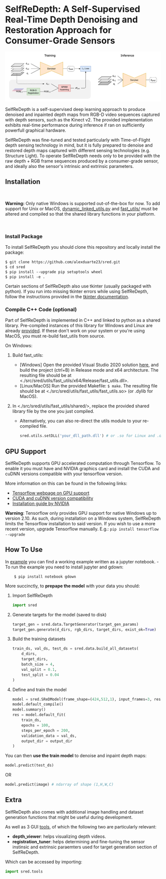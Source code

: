 # SelfReDepth: A Self-Supervised Real-Time Depth Denoising and Restoration Approach for Consumer-Grade Sensors

![SelfReDepth's architecture](./images/banner.png)

SelfReDepth is a self-supervised deep learning approach to produce denoised and inpainted depth maps from RGB-D video sequences captured with depth sensors, such as the Kinect v2. The provided implementation exhibits real-time performance during inference if ran on sufficiently powerfull graphical hardware.

SelfReDepth was fine-tuned and tested particularly with Time-of-Flight depth sensing technology in mind, but it is fully prepared to denoise and restored depth maps captured with different sensing technologies (e.g. Structure Light). To operate SelfReDepth needs only to be provided with the raw depth + RGB frame sequences produced by a consumer-grade sensor, and ideally also the sensor's intrinsic and extrinsic parameters.


## Installation

<br>

**Warning:** Only native Windows is supported out-of-the-box for now. To add support for Unix or MacOS, [dynamic_linked_utils.py](./src/sred/utils/dynamic_linked_utils.py) and [fast_utils/](./src/sred/utils/fast_utils/) must be altered and compiled so that the shared library functions in your platform.

<br>

### **Install Package**
To install SelfReDepth you should clone this repository and locally install the package:

    $ git clone https://github.com/alexduarte23/sred.git
    $ cd sred
    $ pip install --upgrade pip setuptools wheel
    $ pip install -e .

Certain sections of SelfReDepth also use tkinter (usually packaged with python). If you run into missing tkinter errors while using SelfReDepth, follow the instructions provided in the [tkinter documentation](https://tkdocs.com/tutorial/install.html).



### **Compile C++ Code (optional)**

Part of SelfReDepth is implemented in C++ and linked to python as a shared library.
Pre-compiled instances of this library for Windows and Linux are already [provided](./src/sred/utils/fast_utils/shared/). If these don't work on your system or you're using MacOS, you must re-build fast_utils from source.

On Windows:
1. Build fast_utils:
    - [Windows] Open the provided Visual Studio 2020 solution [here](./src/sred/utils/fast_utils/), and build the project (ctrl+B) in Release mode and x64 architecture. The resulting file should be at <./src/sred/utils/fast_utils/x64/Release/fast_utils.dll>.
    - [Linux/MacOS] Run the provided Makefile: `$ make`. The resulting file should be at <./src/sred/utils/fast_utils/fast_utils.so> (or .dylib for MacOS).
2. In <./src/sred/utils/fast_utils/shared/>, replace the provided shared library file by the one you just compiled.

    - Alternatively, you can also re-direct the utils module to your re-compiled file.
        ```python
        sred.utils.setDLL('your_dll_path.dll') # or .so for Linux and .dylib for MacOS
        ```


## GPU Support

SelfReDepth supports GPU accelerated computation through Tensorflow. To enable it you must have and NVIDIA graphics card and install the CUDA and cuDNN versions compatible with your tensorflow version.

More information on this can be found in the following links:
- [Tensorflow webpage on GPU support](https://www.tensorflow.org/install/pip#windows-native)
- [CUDA and cuDNN version compatibility](https://www.tensorflow.org/install/source#gpu)
- [Installation guide by NVIDIA](https://docs.nvidia.com/deeplearning/cudnn/install-guide/index.html#install-windows)

**Warning**: Tensorflow only provides GPU support for native Windows up to version 2.10. As such, during installation on a Windows system, SelfReDepth limits the Tensorflow installation to said version. If you wish to use a more recent version, upgrade Tensorflow manually. E.g.: `pip install tensorflow --upgrade`


## How To Use

In [example](./examples/train_and_test.ipynb) you can find a working example written as a jupyter notebook.
    - To run the example you need to install jupyter and gdown:

        $ pip install notebook gdown

More succinctly, to **prepape the model** with your data you should:
1. Import SelfReDepth
    
    ```python
    import sred
    ```
2. Generate targets for the model (saved to disk)
    
    ```python
    target_gen = sred.data.TargetGenerator(target_gen_params)
    target_gen.generate(d_dirs, rgb_dirs, target_dirs, exist_ok=True)
    ```

3. Build the training datasets
    
    ```python
    train_ds, val_ds, test_ds = sred.data.build_all_datasets(
        d_dirs,
        target_dirs,
        batch_size = 4,
        val_split = 0.1,
        test_split = 0.04
    )
    ```

4. Define and train the model
    
    ```python
    model = sred.SReDModel(frame_shape=(424,512,1), input_frames=3, residual=-1)
    model.default_compile()
    model.summary()
    res = model.default_fit(
        train_ds,
        epochs = 100,
        steps_per_epoch = 200,
        validation_data = val_ds,
        output_dir = output_dir
    )
    ```

You can then **use the train model** to denoise and inpaint depth maps:

```python
model.predict(test_ds)
```
OR

```python
model.predict(image) # ndarray of shape (1,H,W,C)
```

## Extra

SelfReDepth also comes with additional image handling and dataset generation functions that might be useful during development.

As well as 3 GUI [tools](./src/sred/tools/), of which the following two are particularly relevant:
- **depth_viewer**: helps visualizing depth videos.
- **registration_tuner**: helps determining and fine-tuning the sensor instinsic and extrinsic paraemters used for target generation section of SelfReDepth.

Which can be accessed by importing:

```python
import sred.tools
```